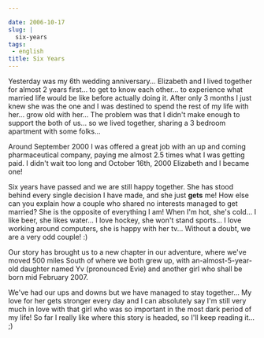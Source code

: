 ```yaml
---

date: 2006-10-17
slug: |
  six-years
tags:
 - english
title: Six Years
---
```


Yesterday was my 6th wedding anniversary... Elizabeth and I lived
together for almost 2 years first... to get to know each other... to
experience what married life would be like before actually doing it.
After only 3 months I just knew she was the one and I was destined to
spend the rest of my life with her... grow old with her... The problem
was that I didn't make enough to support the both of us... so we lived
together, sharing a 3 bedroom apartment with some folks...

Around September 2000 I was offered a great job with an up and coming
pharmaceutical company, paying me almost 2.5 times what I was getting
paid. I didn't wait too long and October 16th, 2000 Elizabeth and I
became one!

Six years have passed and we are still happy together. She has stood
behind every single decision I have made, and she just **gets** me! How
else can you explain how a couple who shared no interests managed to get
married? She is the opposite of everything I am! When I'm hot, she's
cold... I like beer, she likes water... I love hockey, she won't stand
sports... I love working around computers, she is happy with her tv...
Without a doubt, we are a very odd couple! :)

Our story has brought us to a new chapter in our adventure, where we've
moved 500 miles South of where we both grew up, with
an-almost-5-year-old daughter named Yv (pronounced Evie) and another
girl who shall be born mid February 2007.

We've had our ups and downs but we have managed to stay together... My
love for her gets stronger every day and I can absolutely say I'm still
very much in love with that girl who was so important in the most dark
period of my life! So far I really like where this story is headed, so
I'll keep reading it... ;)
